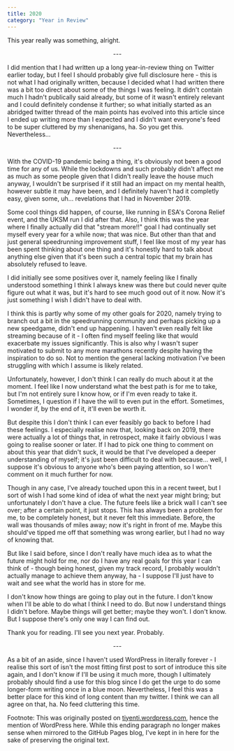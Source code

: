 ```yaml
---
title: 2020
category: "Year in Review"
---
```


This year really was something, alright.

<div style="text-align: center;">---</div>

I did mention that I had written up a long year-in-review thing on Twitter earlier today, but I feel I should probably give full disclosure here - this is not what I had originally written, because I decided what I had written there was a bit too direct about some of the things I was feeling. It didn't contain much I hadn't publically said already, but some of it wasn't entirely relevant and I could definitely condense it further; so what initially started as an abridged twitter thread of the main points has evolved into this article since I ended up writing more than I expected and I didn't want everyone's feed to be super cluttered by my shenanigans, ha. So you get this. Nevertheless... <!--more-->

<div style="text-align: center;">---</div>

With the COVID-19 pandemic being a thing, it's obviously not been a good time for any of us. While the lockdowns and such probably didn't affect me as much as some people given that I didn't really leave the house much anyway, I wouldn't be surprised if it still had an impact on my mental health, however subtle it may have been, and I definitely haven't had it completly easy, given some, uh... revelations that I had in November 2019.

Some cool things did happen, of course, like running in ESA's Corona Relief event, and the UKSM run I did after that. Also, I think this was the year where I finally actually did that "stream more!!" goal I had continually set myself every year for a while now; that was nice. But other than that and just general speedrunning improvement stuff, I feel like most of my year has been spent thinking about one thing and it's honestly hard to talk about anything else given that it's been such a central topic that my brain has absolutely refused to leave.

I did initially see some positives over it, namely feeling like I finally understood something I think I always knew was there but could never quite figure out what it was, but it's hard to see much good out of it now. Now it's just something I wish I didn't have to deal with.

I think this is partly why some of my other goals for 2020, namely trying to branch out a bit in the speedrunning community and perhaps picking up a new speedgame, didn't end up happening. I haven't even really felt like streaming because of it - I often find myself feeling like that would exacerbate my issues significantly. This is also why I wasn't super motivated to submit to any more marathons recently despite having the inspiration to do so. Not to mention the general lacking motivation I've been struggling with which I assume is likely related.

Unfortunately, however, I don't think I can really do much about it at the moment. I feel like I now understand what the best path is for me to take, but I'm not entirely sure I know how, or if I'm even ready to take it. Sometimes, I question if I have the will to even put in the effort. Sometimes, I wonder if, by the end of it, it'll even be worth it.

But despite this I don't think I can ever feasibly go back to before I had these feelings. I especially realise now that, looking back on 2019, there were actually a lot of things that, in retrospect, make it fairly obvious I was going to realise sooner or later. If I had to pick one thing to comment on about this year that didn't suck, it would be that I've developed a deeper understanding of myself; it's just been difficult to deal with because... well, I suppose it's obvious to anyone who's been paying attention, so I won't comment on it much further for now.

Though in any case, I've already touched upon this in a recent tweet, but I sort of wish I had some kind of idea of what the next year might bring; but unfortunately I don't have a clue. The future feels like a brick wall I can't see over; after a certain point, it just stops. This has always been a problem for me, to be completely honest, but it never felt this immediate. Before, the wall was thousands of miles away; now it's right in front of me. Maybe this should've tipped me off that something was wrong earlier, but I had no way of knowing that.

But like I said before, since I don't really have much idea as to what the future might hold for me, nor do I have any real goals for this year I can think of - though being honest, given my track record, I probably wouldn't actually manage to achieve them anyway, ha - I suppose I'll just have to wait and see what the world has in store for me.

I don't know how things are going to play out in the future. I don't know when I'll be able to do what I think I need to do. But now I understand things I didn't before. Maybe things will get better; maybe they won't. I don't know. But I suppose there's only one way I can find out.

Thank you for reading. I'll see you next year. Probably.

<div style="text-align: center;">---</div>

As a bit of an aside, since I haven't used WordPress in literally forever - I realise this sort of isn't the most fitting first post to sort of introduce this site again, and I don't know if I'll be using it much more, though I ultimately probably should find a use for this blog since I do get the urge to do some longer-form writing once in a blue moon. Nevertheless, I feel this was a better place for this kind of long content than my twitter. I think we can all agree on that, ha. No feed cluttering this time.

<span class="comment">Footnote: This was originally posted on <a href="https://tiyenti.wordpress.com/2021/01/01/2020/">tiyenti.wordpress.com</a>, hence the mention of WordPress here. While this ending paragraph no longer makes sense when mirrored to the GitHub Pages blog, I've kept in in here for the sake of preserving the original text.</span>